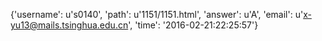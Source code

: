 {'username': u's0140', 'path': u'1151/1151.html', 'answer': u'A', 'email': u'x-yu13@mails.tsinghua.edu.cn', 'time': '2016-02-21:22:25:57'}